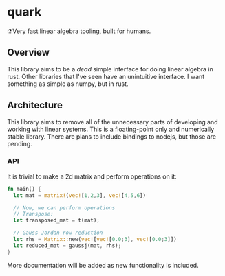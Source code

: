 # quark
⚗️Very fast linear algebra tooling, built for humans.

## Overview
This library aims to be a *dead* simple interface for doing linear algebra in rust. Other libraries that I've seen have an unintuitive interface. I want something as simple as numpy, but in rust.

## Architecture
This library aims to remove all of the unnecessary parts of developing and working with linear systems. This is a floating-point only and numerically stable library. There are plans to include bindings to nodejs, but those are pending.

### API
It is trivial to make a 2d matrix and perform operations on it:

```rust
fn main() {
  let mat = matrix!(vec![1,2,3], vec![4,5,6])

  // Now, we can perform operations
  // Transpose:
  let transposed_mat = t(mat);

  // Gauss-Jordan row reduction
  let rhs = Matrix::new(vec![vec![0.0;3], vec![0.0;3]])
  let reduced_mat = gaussj(mat, rhs);
}
```

More documentation will be added as new functionality is included.

